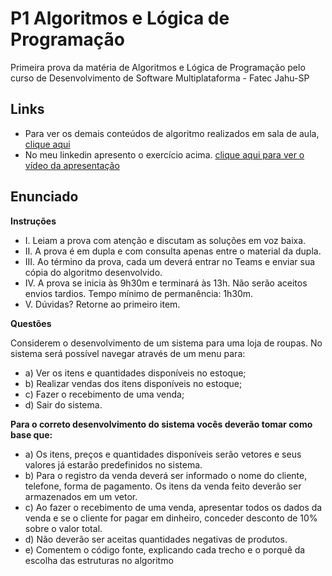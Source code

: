 # P1 Algoritmos e Lógica de Programação
Primeira prova da matéria de Algoritmos e Lógica de Programação pelo curso de Desenvolvimento de Software Multiplataforma - Fatec Jahu-SP

## Links

- Para ver os demais conteúdos de algoritmo realizados em sala de aula, [clique aqui](https://github.com/ViniciusCassemira/algoritmos)
- No meu linkedin apresento o exercício acima. [clique aqui para ver o vídeo da apresentação](https://www.linkedin.com/feed/update/urn:li:activity:7189304280024006658/)

## Enunciado

**Instruções**
- I. Leiam a prova com atenção e discutam as soluções em voz baixa.
- II. A prova é em dupla e com consulta apenas entre o material da dupla.
- III. Ao término da prova, cada um deverá entrar no Teams e enviar sua cópia do 
algoritmo desenvolvido.
- IV. A prova se inicia às 9h30m e terminará às 13h. Não serão aceitos envios tardios. 
Tempo mínimo de permanência: 1h30m.
- V. Dúvidas? Retorne ao primeiro item.

**Questões**

Considerem o desenvolvimento de um sistema para uma loja de roupas. No 
sistema será possível navegar através de um menu para:
- a) Ver os itens e quantidades disponíveis no estoque;
- b) Realizar vendas dos itens disponíveis no estoque;
- c) Fazer o recebimento de uma venda;
- d) Sair do sistema.

**Para o correto desenvolvimento do sistema vocês deverão tomar como base que:**
- a) Os itens, preços e quantidades disponíveis serão vetores e seus valores já 
estarão predefinidos no sistema.
- b) Para o registro da venda deverá ser informado o nome do cliente, telefone, 
forma de pagamento. Os itens da venda feito deverão ser armazenados em 
um vetor.
- c) Ao fazer o recebimento de uma venda, apresentar todos os dados da 
venda e se o cliente for pagar em dinheiro, conceder desconto de 10% 
sobre o valor total.
- d) Não deverão ser aceitas quantidades negativas de produtos.
- e) Comentem o código fonte, explicando cada trecho e o porquê da escolha 
das estruturas no algoritmo
